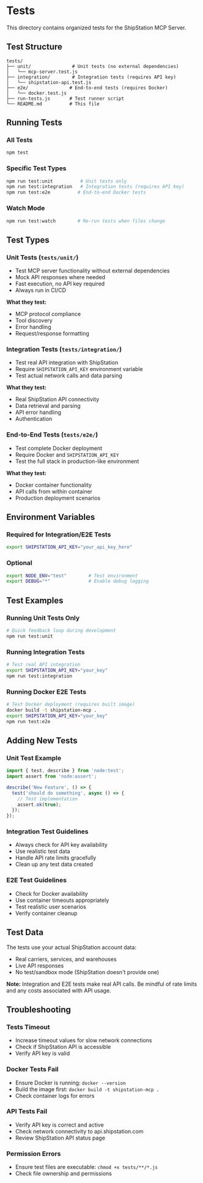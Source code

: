 # Tests

This directory contains organized tests for the ShipStation MCP Server.

## Test Structure

```
tests/
├── unit/               # Unit tests (no external dependencies)
│   └── mcp-server.test.js
├── integration/        # Integration tests (requires API key)
│   └── shipstation-api.test.js
├── e2e/               # End-to-end tests (requires Docker)
│   └── docker.test.js
├── run-tests.js       # Test runner script
└── README.md          # This file
```

## Running Tests

### All Tests
```bash
npm test
```

### Specific Test Types
```bash
npm run test:unit          # Unit tests only
npm run test:integration   # Integration tests (requires API key)
npm run test:e2e          # End-to-end Docker tests
```

### Watch Mode
```bash
npm run test:watch        # Re-run tests when files change
```

## Test Types

### Unit Tests (`tests/unit/`)
- Test MCP server functionality without external dependencies
- Mock API responses where needed
- Fast execution, no API key required
- Always run in CI/CD

**What they test:**
- MCP protocol compliance
- Tool discovery
- Error handling
- Request/response formatting

### Integration Tests (`tests/integration/`)
- Test real API integration with ShipStation
- Require `SHIPSTATION_API_KEY` environment variable
- Test actual network calls and data parsing

**What they test:**
- Real ShipStation API connectivity
- Data retrieval and parsing
- API error handling
- Authentication

### End-to-End Tests (`tests/e2e/`)
- Test complete Docker deployment
- Require Docker and `SHIPSTATION_API_KEY`
- Test the full stack in production-like environment

**What they test:**
- Docker container functionality
- API calls from within container
- Production deployment scenarios

## Environment Variables

### Required for Integration/E2E Tests
```bash
export SHIPSTATION_API_KEY="your_api_key_here"
```

### Optional
```bash
export NODE_ENV="test"        # Test environment
export DEBUG="*"              # Enable debug logging
```

## Test Examples

### Running Unit Tests Only
```bash
# Quick feedback loop during development
npm run test:unit
```

### Running Integration Tests
```bash
# Test real API integration
export SHIPSTATION_API_KEY="your_key"
npm run test:integration
```

### Running Docker E2E Tests
```bash
# Test Docker deployment (requires built image)
docker build -t shipstation-mcp .
export SHIPSTATION_API_KEY="your_key"
npm run test:e2e
```

## Adding New Tests

### Unit Test Example
```javascript
import { test, describe } from 'node:test';
import assert from 'node:assert';

describe('New Feature', () => {
  test('should do something', async () => {
    // Test implementation
    assert.ok(true);
  });
});
```

### Integration Test Guidelines
- Always check for API key availability
- Use realistic test data
- Handle API rate limits gracefully
- Clean up any test data created

### E2E Test Guidelines
- Check for Docker availability
- Use container timeouts appropriately
- Test realistic user scenarios
- Verify container cleanup

## Test Data

The tests use your actual ShipStation account data:
- Real carriers, services, and warehouses
- Live API responses
- No test/sandbox mode (ShipStation doesn't provide one)

**Note:** Integration and E2E tests make real API calls. Be mindful of rate limits and any costs associated with API usage.

## Troubleshooting

### Tests Timeout
- Increase timeout values for slow network connections
- Check if ShipStation API is accessible
- Verify API key is valid

### Docker Tests Fail
- Ensure Docker is running: `docker --version`
- Build the image first: `docker build -t shipstation-mcp .`
- Check container logs for errors

### API Tests Fail
- Verify API key is correct and active
- Check network connectivity to api.shipstation.com
- Review ShipStation API status page

### Permission Errors
- Ensure test files are executable: `chmod +x tests/**/*.js`
- Check file ownership and permissions